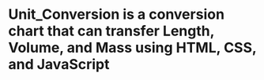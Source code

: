 # Unit_Conversion is a conversion chart that can transfer Length, Volume, and Mass using HTML, CSS, and JavaScript
